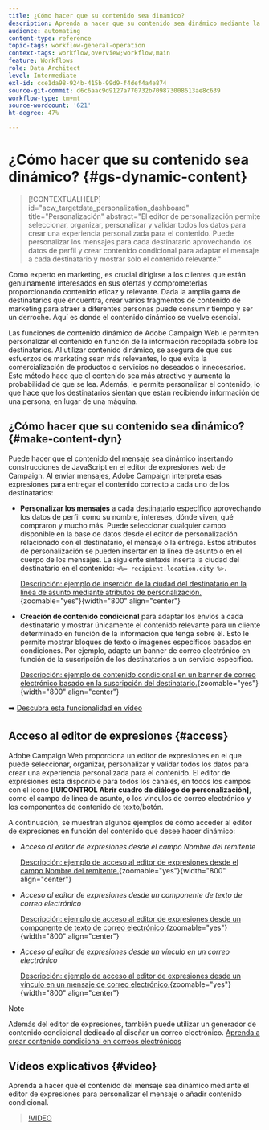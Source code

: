 ```yaml
---
title: ¿Cómo hacer que su contenido sea dinámico?
description: Aprenda a hacer que su contenido sea dinámico mediante la personalización y el contenido condicional.
audience: automating
content-type: reference
topic-tags: workflow-general-operation
context-tags: workflow,overview;workflow,main
feature: Workflows
role: Data Architect
level: Intermediate
exl-id: cce1da98-924b-415b-99d9-f4def4a4e874
source-git-commit: d6c6aac9d9127a770732b709873008613ae8c639
workflow-type: tm+mt
source-wordcount: '621'
ht-degree: 47%

---
```


# ¿Cómo hacer que su contenido sea dinámico? {#gs-dynamic-content}

>[!CONTEXTUALHELP]
>id="acw_targetdata_personalization_dashboard"
>title="Personalización"
>abstract="El editor de personalización permite seleccionar, organizar, personalizar y validar todos los datos para crear una experiencia personalizada para el contenido. Puede personalizar los mensajes para cada destinatario aprovechando los datos de perfil y crear contenido condicional para adaptar el mensaje a cada destinatario y mostrar solo el contenido relevante."

Como experto en marketing, es crucial dirigirse a los clientes que están genuinamente interesados en sus ofertas y comprometerlas proporcionando contenido eficaz y relevante. Dada la amplia gama de destinatarios que encuentra, crear varios fragmentos de contenido de marketing para atraer a diferentes personas puede consumir tiempo y ser un derroche. Aquí es donde el contenido dinámico se vuelve esencial.

Las funciones de contenido dinámico de Adobe Campaign Web le permiten personalizar el contenido en función de la información recopilada sobre los destinatarios. Al utilizar contenido dinámico, se asegura de que sus esfuerzos de marketing sean más relevantes, lo que evita la comercialización de productos o servicios no deseados o innecesarios. Este método hace que el contenido sea más atractivo y aumenta la probabilidad de que se lea. Además, le permite personalizar el contenido, lo que hace que los destinatarios sientan que están recibiendo información de una persona, en lugar de una máquina.

## ¿Cómo hacer que su contenido sea dinámico? {#make-content-dyn}

Puede hacer que el contenido del mensaje sea dinámico insertando construcciones de JavaScript en el editor de expresiones web de Campaign. Al enviar mensajes, Adobe Campaign interpreta esas expresiones para entregar el contenido correcto a cada uno de los destinatarios:

* **Personalizar los mensajes** a cada destinatario específico aprovechando los datos de perfil como su nombre, intereses, dónde viven, qué compraron y mucho más. Puede seleccionar cualquier campo disponible en la base de datos desde el editor de personalización relacionado con el destinatario, el mensaje o la entrega. Estos atributos de personalización se pueden insertar en la línea de asunto o en el cuerpo de los mensajes. La siguiente sintaxis inserta la ciudad del destinatario en el contenido: `<%= recipient.location.city %>`.

  [Descripción: ejemplo de inserción de la ciudad del destinatario en la línea de asunto mediante atributos de personalización.](assets/perso-subject-line.png){zoomable="yes"}{width="800" align="center"}

* **Creación de contenido condicional** para adaptar los envíos a cada destinatario y mostrar únicamente el contenido relevante para un cliente determinado en función de la información que tenga sobre él. Esto le permite mostrar bloques de texto o imágenes específicos basados en condiciones. Por ejemplo, adapte un banner de correo electrónico en función de la suscripción de los destinatarios a un servicio específico.

  [Descripción: ejemplo de contenido condicional en un banner de correo electrónico basado en la suscripción del destinatario.](assets/condition-sample.png){zoomable="yes"}{width="800" align="center"}

➡️ [Descubra esta funcionalidad en vídeo](#video)

## Acceso al editor de expresiones {#access}

Adobe Campaign Web proporciona un editor de expresiones en el que puede seleccionar, organizar, personalizar y validar todos los datos para crear una experiencia personalizada para el contenido. El editor de expresiones está disponible para todos los canales, en todos los campos con el icono **[!UICONTROL Abrir cuadro de diálogo de personalización]**, como el campo de línea de asunto, o los vínculos de correo electrónico y los componentes de contenido de texto/botón.

A continuación, se muestran algunos ejemplos de cómo acceder al editor de expresiones en función del contenido que desee hacer dinámico:

* *Acceso al editor de expresiones desde el campo Nombre del remitente*

  [Descripción: ejemplo de acceso al editor de expresiones desde el campo Nombre del remitente.](assets/expression-editor-access.png){zoomable="yes"}{width="800" align="center"}

* *Acceso al editor de expresiones desde un componente de texto de correo electrónico*

  [Descripción: ejemplo de acceso al editor de expresiones desde un componente de texto de correo electrónico.](assets/expression-editor-access-email.png){zoomable="yes"}{width="800" align="center"}

* *Acceso al editor de expresiones desde un vínculo en un correo electrónico*

  [Descripción: ejemplo de acceso al editor de expresiones desde un vínculo en un mensaje de correo electrónico.](assets/perso-link-insert-icon.png){zoomable="yes"}{width="800" align="center"}

>[!NOTE]
>
>Además del editor de expresiones, también puede utilizar un generador de contenido condicional dedicado al diseñar un correo electrónico. [Aprenda a crear contenido condicional en correos electrónicos](conditions.md)

## Vídeos explicativos {#video}

Aprenda a hacer que el contenido del mensaje sea dinámico mediante el editor de expresiones para personalizar el mensaje o añadir contenido condicional.

>[!VIDEO](https://video.tv.adobe.com/v/3425795?quality=12)
